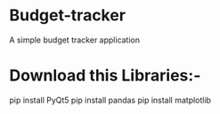 # Budget-tracker
A simple budget tracker application

# Download this Libraries:-
pip install PyQt5
pip install pandas
pip install matplotlib
